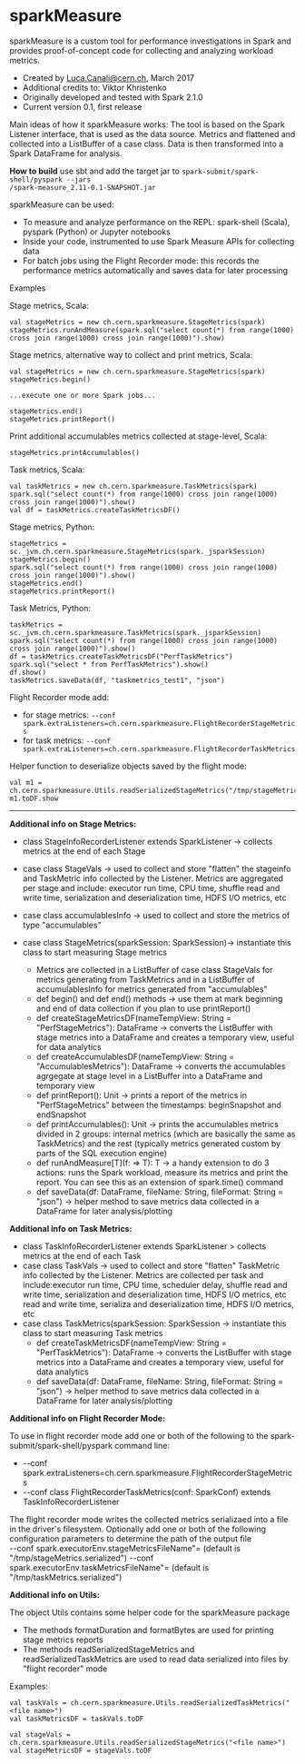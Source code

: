# sparkMeasure

sparkMeasure is a custom tool for performance investigations in Spark and provides proof-of-concept code for 
collecting and analyzing workload metrics.
 * Created by Luca.Canali@cern.ch, March 2017
 * Additional credits to: Viktor Khristenko 
 * Originally developed and tested with Spark 2.1.0 
 * Current version 0.1, first release

Main ideas of how it sparkMeasure works:
The tool is based on the Spark Listener interface, that is used as the data source. 
Metrics and flattened and collected into a ListBuffer of a case class. 
Data is then transformed into a Spark DataFrame for analysis.

**How to build** use sbt and add the target jar to 
<code>spark-submit/spark-shell/pyspark --jars <PATH>/spark-measure_2.11-0.1-SNAPSHOT.jar</code>

sparkMeasure can be used:
 * To measure and analyze performance on the REPL: spark-shell (Scala), pyspark (Python) or Jupyter notebooks
 * Inside your code, instrumented to use Spark Measure APIs for collecting data
 * For batch jobs using the Flight Recorder mode: this records the performance metrics automatically and saves data for later processing

Examples
 
Stage metrics, Scala:
```
val stageMetrics = new ch.cern.sparkmeasure.StageMetrics(spark) 
stageMetrics.runAndMeasure(spark.sql("select count(*) from range(1000) cross join range(1000) cross join range(1000)").show)
```

Stage metrics, alternative way to collect and print metrics, Scala:
```
val stageMetrics = new ch.cern.sparkmeasure.StageMetrics(spark) 
stageMetrics.begin()

...execute one or more Spark jobs...

stageMetrics.end()
stageMetrics.printReport()
```

Print additional accumulables metrics collected at stage-level, Scala:
```
stageMetrics.printAccumulables()
```

Task metrics, Scala:
```
val taskMetrics = new ch.cern.sparkmeasure.TaskMetrics(spark)
spark.sql("select count(*) from range(1000) cross join range(1000) cross join range(1000)").show()
val df = taskMetrics.createTaskMetricsDF()
```

Stage metrics, Python:
```
stageMetrics = sc._jvm.ch.cern.sparkmeasure.StageMetrics(spark._jsparkSession)
stageMetrics.begin()
spark.sql("select count(*) from range(1000) cross join range(1000) cross join range(1000)").show()
stageMetrics.end()
stageMetrics.printReport()
```

Task Metrics, Python:
```
taskMetrics = sc._jvm.ch.cern.sparkmeasure.TaskMetrics(spark._jsparkSession)
spark.sql("select count(*) from range(1000) cross join range(1000) cross join range(1000)").show()
df = taskMetrics.createTaskMetricsDF("PerfTaskMetrics")
spark.sql("select * from PerfTaskMetrics").show()
df.show()
taskMetrics.saveData(df, "taskmetrics_test1", "json")
```

Flight Recorder mode add:
* for stage metrics: <code>--conf spark.extraListeners=ch.cern.sparkmeasure.FlightRecorderStageMetrics</code>
* for task metrics: <code>--conf spark.extraListeners=ch.cern.sparkmeasure.FlightRecorderTaskMetrics</code>

Helper function to deserialize objects saved by the flight mode:
```
val m1 = ch.cern.sparkmeasure.Utils.readSerializedStageMetrics("/tmp/stageMetrics.serialized")
m1.toDF.show
```

---
**Additional info on Stage Metrics:**

* class StageInfoRecorderListener extends SparkListener -> collects metrics at the end of each Stage
* case class StageVals -> used to collect and store "flatten" the stageinfo and TaskMetric info 
  collected by the Listener. Metrics are aggregated per stage and include: executor run time, 
  CPU time, shuffle read and write time, serialization and deserialization time, HDFS I/O metrics, etc
* case class accumulablesInfo -> used to collect and store the metrics of type "accumulables"

* case class StageMetrics(sparkSession: SparkSession)-> instantiate this class to start measuring Stage metrics
   * Metrics are collected in a ListBuffer of case class StageVals for metrics generating from TaskMetrics and in a ListBuffer of accumulablesInfo
   for metrics generated from "accumulables"
   * def begin() and def end() methods -> use them at mark beginning and end of data collection if you plan to use printReport()
   * def createStageMetricsDF(nameTempView: String = "PerfStageMetrics"): DataFrame -> converts the ListBuffer with stage 
   metrics into a DataFrame and creates a temporary view, useful for data analytics
   * def createAccumulablesDF(nameTempView: String = "AccumulablesMetrics"): DataFrame -> converts the accumulables agrgegate
   at stage level in a ListBuffer into a DataFrame and temporary view
   * def printReport(): Unit -> prints a report of the metrics in "PerfStageMetrics" between the timestamps: beginSnapshot and
   endSnapshot
   * def printAccumulables(): Unit -> prints the accumulables metrics divided in 2 groups: internal metrics (which are
   basically the same as TaskMetrics) and the rest (typically metrics generated custom by parts of the SQL execution engine)
   * def runAndMeasure[T](f: => T): T -> a handy extension to do 3 actions: runs the Spark workload, measure its metrics
   and print the report. You can see this as an extension of spark.time() command
   * def saveData(df: DataFrame, fileName: String, fileFormat: String = "json") -> helper method to save metrics data collected 
   in a DataFrame for later analysis/plotting
   
   
**Additional info on Task Metrics:**

* class TaskInfoRecorderListener extends SparkListener > collects metrics at the end of each Task
* case class TaskVals -> used to collect and store "flatten" TaskMetric info collected by the Listener.
Metrics are collected per task and include:executor run time,  CPU time, scheduler delay, shuffle read and write time, 
serialization and deserialization time, HDFS I/O metrics, etc 
  read and write time, serializa and deserialization time, HDFS I/O metrics, etc
* case class TaskMetrics(sparkSession: SparkSession -> instantiate this class to start measuring Task metrics
   * def createTaskMetricsDF(nameTempView: String = "PerfTaskMetrics"): DataFrame ->  converts the ListBuffer with stage 
     metrics into a DataFrame and creates a temporary view, useful for data analytics
   * def saveData(df: DataFrame, fileName: String, fileFormat: String = "json") -> helper method to save metrics data collected 
      in a DataFrame for later analysis/plotting

**Additional info on Flight Recorder Mode:**

To use in flight recorder mode add one or both of the following to the spark-submit/spark-shell/pyspark command line:
 * --conf spark.extraListeners=ch.cern.sparkmeasure.FlightRecorderStageMetrics
 * --conf class FlightRecorderTaskMetrics(conf: SparkConf) extends TaskInfoRecorderListener

The flight recorder mode writes the collected metrics serializaed into a file in the driver's filesystem. 
Optionally add one or both of the following configuration parameters to determine the path of the output file  
--conf spark.executorEnv.stageMetricsFileName"=<file path> (default is "/tmp/stageMetrics.serialized")
--conf spark.executorEnv.taskMetricsFileName"=<file path> (default is "/tmp/taskMetrics.serialized")
 
**Additional info on Utils:**

The object Utils contains some helper code for the sparkMeasure package
 * The methods formatDuration and formatBytes are used for printing stage metrics reports
 * The methods readSerializedStageMetrics and readSerializedTaskMetrics are used to read data serialized 
 into files by "flight recorder" mode

Examples:
```
val taskVals = ch.cern.sparkmeasure.Utils.readSerializedTaskMetrics("<file name>")
val taskMetricsDF = taskVals.toDF

val stageVals = ch.cern.sparkmeasure.Utils.readSerializedStageMetrics("<file name>")
val stageMetricsDF = stageVals.toDF
```